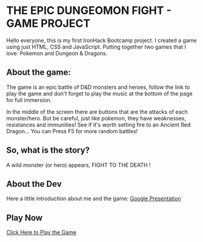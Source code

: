 # THE EPIC DUNGEOMON FIGHT  -                GAME PROJECT

Hello everyone, this is my first IronHack Bootcamp project. I created a game using just HTML, CSS and JavaScript. Putting together two games that I love: Pokemon and Dungeon & Dragons.

## About the game:

The game is an epic battle of D&D monsters and heroes, follow the link to play the game and don't forget to play the music at the bottom of the page for full immersion.

In the middle of the screen there are buttons that are the attacks of each monster/hero. But be careful, just like pokemon, they have weaknesses, resistances and immunities! See if it's worth setting fire to an Ancient Red Dragon... You can Press F5 for more random battles!


##  So, what is the story?

A wild monster (or hero) appears, FIGHT TO THE DEATH  !


## About the Dev

Here a little introduction about me and the game: [Google Presentation](https://docs.google.com/presentation/d/1iHsg8iXJa9jfjaJJxyaOvRoXrrQsS2X3yV7Krb9snqQ/edit?usp=sharing)

## Play Now 

[Click Here to Play the Game](https://bersantos22.github.io/FirstProject-Game/)

